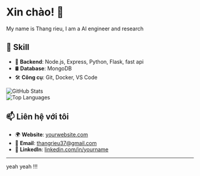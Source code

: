 # Xin chào! 👋

My name is Thang rieu, I am a AI engineer and research 

## 🚀 Skill

- 🐍 **Backend**: Node.js, Express, Python, Flask, fast api
- 🛢️ **Database**: MongoDB 
- 🛠️ **Công cụ**: Git, Docker, VS Code  

![GitHub Stats](https://github-readme-stats.vercel.app/api?username=[username-của-bạn]&show_icons=true&theme=dracula)  
![Top Languages](https://github-readme-stats.vercel.app/api/top-langs/?username=[username-của-bạn]&layout=compact&theme=dracula)

## 📫 Liên hệ với tôi

- 🌍 **Website**: [yourwebsite.com](URL)  
- 📧 **Email**: [thangrieu37@gmail.com](mailto:thangrieu37@gmail.com)  
- 💼 **LinkedIn**: [linkedin.com/in/yourname](https://www.linkedin.com/in/thang-cao-the-b34b26253/)    

---

yeah yeah !!!
